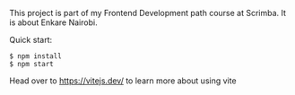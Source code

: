 This project is part of my Frontend Development path course at Scrimba.
It is about Enkare Nairobi.

Quick start:

```
$ npm install
$ npm start
````

Head over to https://vitejs.dev/ to learn more about using vite
